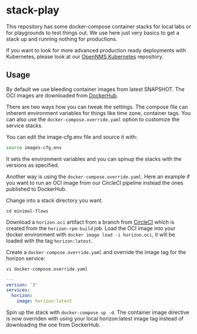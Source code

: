 # stack-play
This repository has some docker-compose container stacks for local labs or for playgrounds to test things out.
We use here just very basics to get a stack up and running nothing for productions.

If you want to look for more advanced production ready deployments with Kubernetes, please look at our [OpenNMS Kubernetes](https://github.com/OpenNMS/opennms-drift-kubernetes) repository.

## Usage

By default we use bleeding container images from latest SNAPSHOT.
The OCI images are downloaded from [DockerHub](https://hub.docker.com/u/opennms).

There are two ways how you can tweak the settings.
The compose file can inherent environment variables for things like time zone, container tags.
You can also use the `docker-compose.override.yaml` option to customize the service stacks.

You can  edit the image-cfg.env file and source it with:

```bash
source images-cfg.env
```
It sets the environment variables and you can spinup the stacks with the versions as specified.

Another way is using the `docker-compose.override.yaml`.
Here an example if you want to run an OCI image from our CircleCI pipeline instead the ones published to DockerHub.

Change into a stack directory you want.

```
cd minimal-flows
```

Download a `horizon.oci` artifact from a branch from [CircleCI](https://app.circleci.com/pipelines/github/OpenNMS/opennms) which is created from the `horizon-rpm-build` job.
Load the OCI image into your docker environment with `docker image load -i horizon.oci`, it will be loaded with the tag `horizon:latest`.

Create a `docker-compose.override.yaml` and override the image tag for the horizon service:

```
vi docker-compose.override.yaml
```

```yaml
---
version: '3'
services:
  horizon:
    image: horizon:latest
```

Spin up the stack with `docker-compose up -d`.
The container image directive is now overriden with using your local horizon:latest image tag instead of downloading the one from DockerHub.
